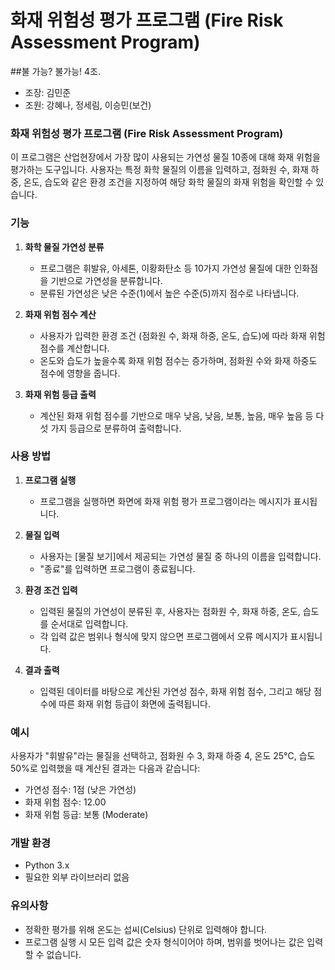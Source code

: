 # 화재 위험성 평가 프로그램 (Fire Risk Assessment Program)

##불 가능? 불가능! 
4조. 
 - 조장: 김민준 
 - 조원: 강혜나, 정세림, 이승민(보건)
### 화재 위험성 평가 프로그램 (Fire Risk Assessment Program)

이 프로그램은 산업현장에서 가장 많이 사용되는 가연성 물질 10종에 대해 화재 위험을 평가하는 도구입니다. 사용자는 특정 화학 물질의 이름을 입력하고, 점화원 수, 화재 하중, 온도, 습도와 같은 환경 조건을 지정하여 해당 화학 물질의 화재 위험을 확인할 수 있습니다.

### 기능

1. **화학 물질 가연성 분류**
   - 프로그램은 휘발유, 아세톤, 이황화탄소 등 10가지 가연성 물질에 대한 인화점을 기반으로 가연성을 분류합니다.
   - 분류된 가연성은 낮은 수준(1)에서 높은 수준(5)까지 점수로 나타냅니다.

2. **화재 위험 점수 계산**
   - 사용자가 입력한 환경 조건 (점화원 수, 화재 하중, 온도, 습도)에 따라 화재 위험 점수를 계산합니다.
   - 온도와 습도가 높을수록 화재 위험 점수는 증가하며, 점화원 수와 화재 하중도 점수에 영향을 줍니다.

3. **화재 위험 등급 출력**
   - 계산된 화재 위험 점수를 기반으로 매우 낮음, 낮음, 보통, 높음, 매우 높음 등 다섯 가지 등급으로 분류하여 출력합니다.

### 사용 방법

1. **프로그램 실행**
   - 프로그램을 실행하면 화면에 화재 위험 평가 프로그램이라는 메시지가 표시됩니다.

2. **물질 입력**
   - 사용자는 [물질 보기]에서 제공되는 가연성 물질 중 하나의 이름을 입력합니다.
   - "종료"를 입력하면 프로그램이 종료됩니다.

3. **환경 조건 입력**
   - 입력된 물질의 가연성이 분류된 후, 사용자는 점화원 수, 화재 하중, 온도, 습도를 순서대로 입력합니다.
   - 각 입력 값은 범위나 형식에 맞지 않으면 프로그램에서 오류 메시지가 표시됩니다.

4. **결과 출력**
   - 입력된 데이터를 바탕으로 계산된 가연성 점수, 화재 위험 점수, 그리고 해당 점수에 따른 화재 위험 등급이 화면에 출력됩니다.

### 예시

사용자가 "휘발유"라는 물질을 선택하고, 점화원 수 3, 화재 하중 4, 온도 25°C, 습도 50%로 입력했을 때 계산된 결과는 다음과 같습니다:
- 가연성 점수: 1점 (낮은 가연성)
- 화재 위험 점수: 12.00
- 화재 위험 등급: 보통 (Moderate)

### 개발 환경

- Python 3.x
- 필요한 외부 라이브러리 없음

### 유의사항

- 정확한 평가를 위해 온도는 섭씨(Celsius) 단위로 입력해야 합니다.
- 프로그램 실행 시 모든 입력 값은 숫자 형식이어야 하며, 범위를 벗어나는 값은 입력할 수 없습니다.


